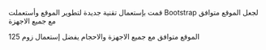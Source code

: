 قمت بإستعمال تقنية جديدة لتطوير الموقع وأستعملت Bootstrap لجعل الموقع متوافق مع جميع الاجهزة

الموقع متوافق مع جميع الاجهزة والاحجام
يفضل إستعمال زوم 125


